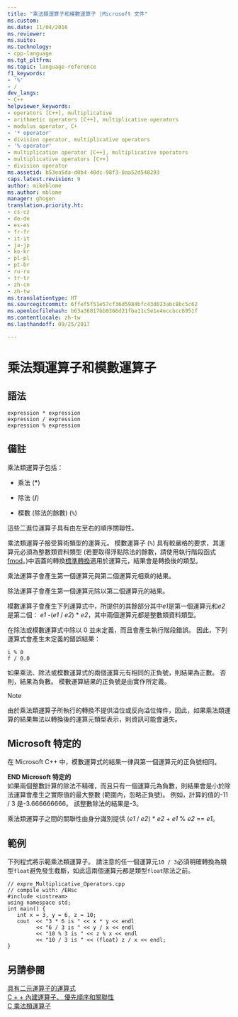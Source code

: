 ```yaml
---
title: "乘法類運算子和模數運算子 |Microsoft 文件"
ms.custom: 
ms.date: 11/04/2016
ms.reviewer: 
ms.suite: 
ms.technology:
- cpp-language
ms.tgt_pltfrm: 
ms.topic: language-reference
f1_keywords:
- '%'
- /
dev_langs:
- C++
helpviewer_keywords:
- operators [C++], multiplicative
- arithmetic operators [C++], multiplicative operators
- modulus operator, C+
- '* operator'
- division operator, multiplicative operators
- '% operator'
- multiplication operator [C++], multiplicative operators
- multiplicative operators [C++]
- division operator
ms.assetid: b53ea5da-d0b4-40dc-98f3-0aa52d548293
caps.latest.revision: 9
author: mikeblome
ms.author: mblome
manager: ghogen
translation.priority.ht:
- cs-cz
- de-de
- es-es
- fr-fr
- it-it
- ja-jp
- ko-kr
- pl-pl
- pt-br
- ru-ru
- tr-tr
- zh-cn
- zh-tw
ms.translationtype: HT
ms.sourcegitcommit: 6ffef5f51e57cf36d5984bfc43d023abc8bc5c62
ms.openlocfilehash: b63a36817bb0366d21fba11c5e1e4eccbcc6951f
ms.contentlocale: zh-tw
ms.lasthandoff: 09/25/2017

---
```

# <a name="multiplicative-operators-and-the-modulus-operator"></a>乘法類運算子和模數運算子
## <a name="syntax"></a>語法  
  
```  
expression * expression   
expression / expression   
expression % expression  
```  
  
## <a name="remarks"></a>備註  
 乘法類運算子包括：  
  
-   乘法 (**\***)  
  
-   除法 (**/**)  
  
-   模數 (除法的餘數) (`%`)  
  
 這些二進位運算子具有由左至右的順序關聯性。  
  
 乘法類運算子接受算術類型的運算元。 模數運算子 (`%`) 具有較嚴格的要求，其運算元必須為整數類資料類型  (若要取得浮點除法的餘數，請使用執行階段函式[fmod](../c-runtime-library/reference/fmod-fmodf.md)。)中涵蓋的轉換[標準轉換](standard-conversions.md)適用於運算元，結果會是轉換後的類型。  
  
 乘法運算子會產生第一個運算元與第二個運算元相乘的結果。  
  
 除法運算子會產生第一個運算元除以第二個運算元的結果。  
  
 模數運算子會產生下列運算式中，所提供的其餘部分其中*e1*是第一個運算元和*e2*是第二個： *e1* -(*e1* /  *e2*) \* *e2*，其中兩個運算元都是整數類資料類型。  
  
 在除法或模數運算式中除以 0 並未定義，而且會產生執行階段錯誤。 因此，下列運算式會產生未定義的錯誤結果：  
  
```  
i % 0  
f / 0.0  
```  
  
 如果乘法、除法或模數運算式的兩個運算元有相同的正負號，則結果為正數。 否則，結果為負數。 模數運算結果的正負號是由實作所定義。  
  
> [!NOTE]
>  由於乘法類運算子所執行的轉換不提供溢位或反向溢位條件，因此，如果乘法類運算的結果無法以轉換後的運算元類型表示，則資訊可能會遺失。  
  
## <a name="microsoft-specific"></a>Microsoft 特定的  
 在 Microsoft C++ 中，模數運算式的結果一律與第一個運算元的正負號相同。  
  
**END Microsoft 特定的**  
 如果兩個整數計算的除法不精確，而且只有一個運算元為負數，則結果會是小於除法運算會產生之實際值的最大整數 (範圍內，忽略正負號)。 例如，計算的值的-11 / 3 是-3.666666666。 該整數除法的結果是-3。  
  
 乘法類運算子之間的關聯性由身分識別提供 (*e1* / *e2*) \* *e2*  +  *e1* % *e2* == *e1*。  
  
## <a name="example"></a>範例  
 下列程式將示範乘法類運算子。 請注意的任一個運算元`10 / 3`必須明確轉換為類型`float`避免發生截斷，如此這兩個運算元都是類型`float`除法之前。  
  
```  
// expre_Multiplicative_Operators.cpp  
// compile with: /EHsc  
#include <iostream>  
using namespace std;  
int main() {  
   int x = 3, y = 6, z = 10;  
   cout  << "3 * 6 is " << x * y << endl  
         << "6 / 3 is " << y / x << endl  
         << "10 % 3 is " << z % x << endl  
         << "10 / 3 is " << (float) z / x << endl;  
}  
```  
  
## <a name="see-also"></a>另請參閱  
 [具有二元運算子的運算式](../cpp/expressions-with-binary-operators.md)   
 [C + + 內建運算子、 優先順序和關聯性](../cpp/cpp-built-in-operators-precedence-and-associativity.md)   
 [C 乘法類運算子](../c-language/c-multiplicative-operators.md)
